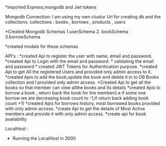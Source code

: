 *imported Express,mongodb and Jwt tokens

Mongodb Connection:
I am using my own clustur Url for creating db and the collections.
collections : books , borrows , products , users

*Created Mongodb Schemas 
1.userSchema 2. bookSchema 3.borrowSchema

*created modals for these schemas

API's : 
*created Api to register the user with name, email and password.
*created Api to Login with the email and password.
     * validating the email and password
     * created JWT Tokens for Authentication purpose.
*created Api to get All the registered Users and provided only admin access to it.
*created Apis to add the book,update the book and delete it in to DB Books collection and I provided only admin access.
*Created Api to get all the books so that member can view allthe books and its details
*created Apis to borrow a book , return back the book for the member(i.e if some one borrow we are decreasing book count to -1,if return back adding book count +1)
*created Apis for borrows history, most borrowed books  provided with only admin access.
*create Api to get the details of Most Active members and provide it with only admin access.
*create api for book availability 

LocalHost : 
* Running the LocalHost in 3000



